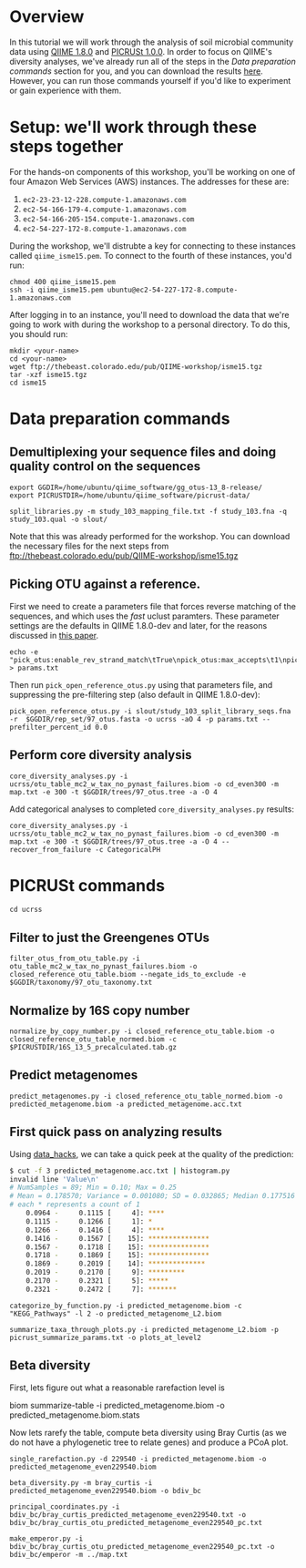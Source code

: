 # Overview
In this tutorial we will work through the analysis of soil microbial community data using [QIIME 1.8.0](http://www.qiime.org) and [PICRUSt 1.0.0](http://picrust.github.io). In order to focus on QIIME's diversity analyses, we've already run all of the steps in the *Data preparation commands* section for you, and you can download the results [here](ftp://thebeast.colorado.edu/pub/QIIME-workshop/isme15.tgz). However, you can run those commands yourself if you'd like to experiment or gain experience with them.

# Setup: we'll work through these steps together

For the hands-on components of this workshop, you'll be working on one of four Amazon Web Services (AWS) instances. The addresses for these are:
 1. ``ec2-23-23-12-228.compute-1.amazonaws.com``
 2. ``ec2-54-166-179-4.compute-1.amazonaws.com``
 3. ``ec2-54-166-205-154.compute-1.amazonaws.com``
 4. ``ec2-54-227-172-8.compute-1.amazonaws.com``

During the workshop, we'll distrubte a key for connecting to these instances called ``qiime_isme15.pem``. To connect to the fourth of these instances, you'd run:

```
chmod 400 qiime_isme15.pem
ssh -i qiime_isme15.pem ubuntu@ec2-54-227-172-8.compute-1.amazonaws.com
```

After logging in to an instance, you'll need to download the data that we're going to work with during the workshop to a personal directory. To do this, you should run:

```
mkdir <your-name>
cd <your-name>
wget ftp://thebeast.colorado.edu/pub/QIIME-workshop/isme15.tgz
tar -xzf isme15.tgz
cd isme15
```

# Data preparation commands

## Demultiplexing your sequence files and doing quality control on the sequences

```
export GGDIR=/home/ubuntu/qiime_software/gg_otus-13_8-release/
export PICRUSTDIR=/home/ubuntu/qiime_software/picrust-data/
```

```
split_libraries.py -m study_103_mapping_file.txt -f study_103.fna -q study_103.qual -o slout/
```

Note that this was already performed for the workshop. You can download the necessary files for the next steps from ftp://thebeast.colorado.edu/pub/QIIME-workshop/isme15.tgz

## Picking OTU against a reference.

First we need to create a parameters file that forces reverse matching of the sequences, and which uses the *fast* uclust paramters. These parameter settings are the defaults in QIIME 1.8.0-dev and later, for the reasons discussed in [this paper](https://peerj.com/articles/545/).

```
echo -e "pick_otus:enable_rev_strand_match\tTrue\npick_otus:max_accepts\t1\npick_otus:max_rejects\t8\npick_otus:stepwords\t8\npick_otus:word_length\t8" > params.txt
```

Then run ``pick_open_reference_otus.py`` using that parameters file, and suppressing the pre-filtering step (also default in QIIME 1.8.0-dev):

```
pick_open_reference_otus.py -i slout/study_103_split_library_seqs.fna -r  $GGDIR/rep_set/97_otus.fasta -o ucrss -aO 4 -p params.txt --prefilter_percent_id 0.0
```

## Perform core diversity analysis

```
core_diversity_analyses.py -i ucrss/otu_table_mc2_w_tax_no_pynast_failures.biom -o cd_even300 -m map.txt -e 300 -t $GGDIR/trees/97_otus.tree -a -O 4
```

Add categorical analyses to completed ``core_diversity_analyses.py`` results:

```
core_diversity_analyses.py -i ucrss/otu_table_mc2_w_tax_no_pynast_failures.biom -o cd_even300 -m map.txt -e 300 -t $GGDIR/trees/97_otus.tree -a -O 4 --recover_from_failure -c CategoricalPH
```

# PICRUSt commands

```
cd ucrss
```

## Filter to just the Greengenes OTUs

```
filter_otus_from_otu_table.py -i otu_table_mc2_w_tax_no_pynast_failures.biom -o closed_reference_otu_table.biom --negate_ids_to_exclude -e $GGDIR/taxonomy/97_otu_taxonomy.txt
```

## Normalize by 16S copy number

```
normalize_by_copy_number.py -i closed_reference_otu_table.biom -o closed_reference_otu_table_normed.biom -c $PICRUSTDIR/16S_13_5_precalculated.tab.gz
```

## Predict metagenomes

```
predict_metagenomes.py -i closed_reference_otu_table_normed.biom -o  predicted_metagenome.biom -a predicted_metagenome.acc.txt
```

## First quick pass on analyzing results

Using [data_hacks](https://github.com/bitly/data_hacks), we can take a quick peek at the quality of the prediction:

```bash
$ cut -f 3 predicted_metagenome.acc.txt | histogram.py
invalid line 'Value\n'
# NumSamples = 89; Min = 0.10; Max = 0.25
# Mean = 0.178570; Variance = 0.001080; SD = 0.032865; Median 0.177516
# each * represents a count of 1
    0.0964 -     0.1115 [     4]: ****
    0.1115 -     0.1266 [     1]: *
    0.1266 -     0.1416 [     4]: ****
    0.1416 -     0.1567 [    15]: ***************
    0.1567 -     0.1718 [    15]: ***************
    0.1718 -     0.1869 [    15]: ***************
    0.1869 -     0.2019 [    14]: **************
    0.2019 -     0.2170 [     9]: *********
    0.2170 -     0.2321 [     5]: *****
    0.2321 -     0.2472 [     7]: *******
```

```
categorize_by_function.py -i predicted_metagenome.biom -c "KEGG_Pathways" -l 2 -o predicted_metagenome_L2.biom
```

```
summarize_taxa_through_plots.py -i predicted_metagenome_L2.biom -p picrust_summarize_params.txt -o plots_at_level2
```

## Beta diversity

First, lets figure out what a reasonable rarefaction level is

biom summarize-table -i predicted_metagenome.biom -o predicted_metagenome.biom.stats

Now lets rarefy the table, compute beta diversity using Bray Curtis (as we do not have a phylogenetic tree to relate genes) and produce a PCoA plot.

```
single_rarefaction.py -d 229540 -i predicted_metagenome.biom -o predicted_metagenome_even229540.biom
```

```
beta_diversity.py -m bray_curtis -i predicted_metagenome_even229540.biom -o bdiv_bc
```

```
principal_coordinates.py -i bdiv_bc/bray_curtis_predicted_metagenome_even229540.txt -o bdiv_bc/bray_curtis_otu_predicted_metagenome_even229540_pc.txt
```

```
make_emperor.py -i bdiv_bc/bray_curtis_otu_predicted_metagenome_even229540_pc.txt -o bdiv_bc/emperor -m ../map.txt
```

